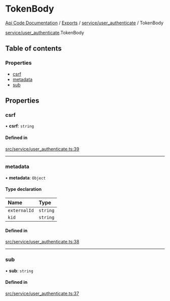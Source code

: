 # TokenBody
 
[Api Code Documentation](../README.md) / [Exports](../modules.md) / [service/user\_authenticate](../modules/service_user_authenticate.md) / TokenBody

[service/user\_authenticate](../modules/service_user_authenticate.md).TokenBody

## Table of contents

### Properties

- [csrf](service_user_authenticate.TokenBody.md#csrf)
- [metadata](service_user_authenticate.TokenBody.md#metadata)
- [sub](service_user_authenticate.TokenBody.md#sub)

## Properties

### csrf

• **csrf**: `string`

#### Defined in

[src/service/user_authenticate.ts:39](https://github.com/openkfw/TruBudget/blob/e3c318d/api/src/service/user_authenticate.ts#L39)

___

### metadata

• **metadata**: `Object`

#### Type declaration

| Name | Type |
| :------ | :------ |
| `externalId` | `string` |
| `kid` | `string` |

#### Defined in

[src/service/user_authenticate.ts:38](https://github.com/openkfw/TruBudget/blob/e3c318d/api/src/service/user_authenticate.ts#L38)

___

### sub

• **sub**: `string`

#### Defined in

[src/service/user_authenticate.ts:37](https://github.com/openkfw/TruBudget/blob/e3c318d/api/src/service/user_authenticate.ts#L37)
